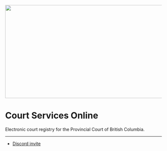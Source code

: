 <p align="center">
<img width="600" height="300" src="https://media.discordapp.net/attachments/805556401723146270/1203832156158431262/BCPC_wide.png?ex=65d28710&is=65c01210&hm=93539b3f59046495169a0cf6cb4849b733bd3b79c7029b8ce034fa1463f9f078&=&format=webp&quality=lossless&width=1349&height=675">
</p>

# Court Services Online 
Electronic court registry for the Provincial Court of British Columbia.

---

- [Discord invite](https://discord.gg/FmEEFEJWeC)
